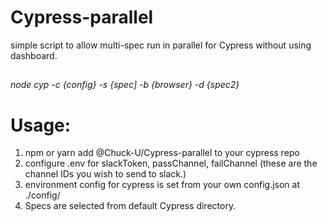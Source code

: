 # Cypress-parallel
simple script to allow multi-spec run in parallel for Cypress without using dashboard.

##
*node cyp -c {config} -s {spec] -b {browser} -d {spec2}*
# Usage:
1. npm or yarn add @Chuck-U/Cypress-parallel to your cypress repo
2. configure .env for slackToken, passChannel, failChannel (these are the channel IDs you wish to send to slack.)
3. environment config for cypress is set from your own config.json at ./config/
4. Specs are selected from default Cypress directory.
